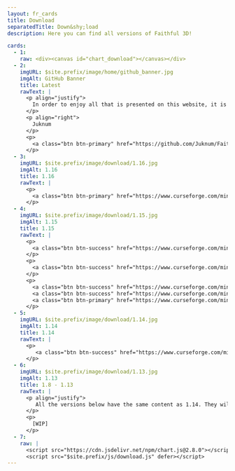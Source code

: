 ```yaml
---
layout: fr_cards
title: Download
separatedTitle: Down&shy;load
description: Here you can find all versions of Faithful 3D!

cards:
  - 1:
    raw: <div><canvas id="chart_download"></canvas></div>
  - 2:
    imgURL: $site.prefix/image/home/github_banner.jpg
    imgAlt: GitHub Banner
    title: Latest
    rawText: |
      <p align="justify">
        In order to enjoy all that is presented on this website, it is better to download the GitHub version. Note that some older versions will no longer be compatible with newer versions. You'll have to complain to Mojang ;)
      </p>
      <p align="right">
        Juknum
      </p>
      <p>
        <a class="btn btn-primary" href="https://github.com/Juknum/Faithful-3D">GitHub</a>
      </p>
  - 3:
    imgURL: $site.prefix/image/download/1.16.jpg
    imgAlt: 1.16
    title: 1.16
    rawText: |
      <p>
        <a class="btn btn-primary" href="https://www.curseforge.com/minecraft/texture-packs/faithful-3d/files/2938029">1.16 - 20w17a</a>
      </p>
  - 4:
    imgURL: $site.prefix/image/download/1.15.jpg
    imgAlt: 1.15
    title: 1.15
    rawText: |
      <p>
        <a class="btn btn-success" href="https://www.curseforge.com/minecraft/texture-packs/faithful-3d/files/2877605">1.15.2 - r1</a>
      </p>
      <p>
        <a class="btn btn-success" href="https://www.curseforge.com/minecraft/texture-packs/faithful-3d/files/2849351">1.15.1 - r1</a>
      </p>
      <p>
        <a class="btn btn-success" href="https://www.curseforge.com/minecraft/texture-packs/faithful-3d/files/2842038">1.15 - r2</a>
        <a class="btn btn-success" href="https://www.curseforge.com/minecraft/texture-packs/faithful-3d/files/2840966">1.15 - r1</a>
        <a class="btn btn-primary" href="https://www.curseforge.com/minecraft/texture-packs/faithful-3d/files/2832299">1.15 - s1</a>
      </p>
  - 5:
    imgURL: $site.prefix/image/download/1.14.jpg
    imgAlt: 1.14
    title: 1.14
    rawText: |
      <p>
         <a class="btn btn-success" href="https://www.curseforge.com/minecraft/texture-packs/faithful-3d/files/2825892">1.14.x - r1</a>
      </p>
  - 6:
    imgURL: $site.prefix/image/download/1.13.jpg
    imgAlt: 1.13
    title: 1.8 - 1.13
    rawText: |
      <p align="justify">
         All the versions below have the same content as 1.14. They will not be updated anymore.
      </p>
      <p>
        [WIP]
      </p>
  - 7:
    raw: |
      <script src="https://cdn.jsdelivr.net/npm/chart.js@2.8.0"></script>
      <script src="$site.prefix/js/download.js" defer></script>
---
```

